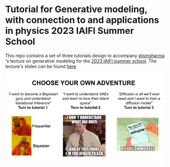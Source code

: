 # Tutorial for Generative modeling, with connection to and applications in physics 2023 IAIFI Summer School

This repo contains a set of three tutorials design to accompany [@smsharma](https://github.com/smsharma) 's lecture on generative modeling for the [2023 IAIFI summer school](https://iaifi.org/phd-summer-school.html). The lecture's slides can be found [here](https://smsharma.io/iaifi-summer-school-2023/)

![alt text](./images/TutorialGenerativeModels.png)
